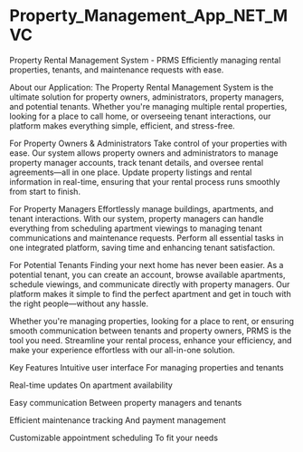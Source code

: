 # Property_Management_App_NET_MVC

Property Rental Management System - PRMS
Efficiently managing rental properties, tenants, and maintenance requests with ease.

About our Application:
The Property Rental Management System is the ultimate solution for property owners, administrators, property managers, and potential tenants. Whether you're managing multiple rental properties, looking for a place to call home, or overseeing tenant interactions, our platform makes everything simple, efficient, and stress-free.

For Property Owners & Administrators
Take control of your properties with ease. Our system allows property owners and administrators to manage property manager accounts, track tenant details, and oversee rental agreements—all in one place. Update property listings and rental information in real-time, ensuring that your rental process runs smoothly from start to finish.

For Property Managers
Effortlessly manage buildings, apartments, and tenant interactions. With our system, property managers can handle everything from scheduling apartment viewings to managing tenant communications and maintenance requests. Perform all essential tasks in one integrated platform, saving time and enhancing tenant satisfaction.

For Potential Tenants
Finding your next home has never been easier. As a potential tenant, you can create an account, browse available apartments, schedule viewings, and communicate directly with property managers. Our platform makes it simple to find the perfect apartment and get in touch with the right people—without any hassle.

Whether you're managing properties, looking for a place to rent, or ensuring smooth communication between tenants and property owners, PRMS is the tool you need. Streamline your rental process, enhance your efficiency, and make your experience effortless with our all-in-one solution.

Key Features
Intuitive user interface
For managing properties and tenants

Real-time updates
On apartment availability

Easy communication
Between property managers and tenants

Efficient maintenance tracking
And payment management

Customizable appointment scheduling
To fit your needs
